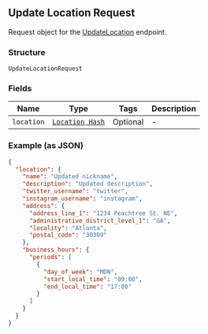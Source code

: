 ## Update Location Request

Request object for the [UpdateLocation](#endpoint-updatelocation) endpoint.

### Structure

`UpdateLocationRequest`

### Fields

| Name | Type | Tags | Description |
|  --- | --- | --- | --- |
| `location` | [`Location Hash`](/doc/models/location.md) | Optional | - |

### Example (as JSON)

```json
{
  "location": {
    "name": "Updated nickname",
    "description": "Updated description",
    "twitter_username": "twitter",
    "instagram_username": "instagram",
    "address": {
      "address_line_1": "1234 Peachtree St. NE",
      "administrative_district_level_1": "GA",
      "locality": "Atlanta",
      "postal_code": "30309"
    },
    "business_hours": {
      "periods": [
        {
          "day_of_week": "MON",
          "start_local_time": "09:00",
          "end_local_time": "17:00"
        }
      ]
    }
  }
}
```

